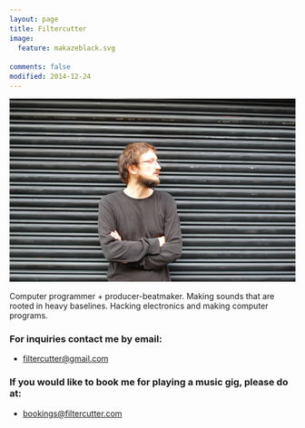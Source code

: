 ```yaml
---
layout: page
title: Filtercutter
image:
  feature: makazeblack.svg
  
comments: false
modified: 2014-12-24
---
```


<img src="/images/filtercutter.JPG">

Computer programmer + producer-beatmaker. Making sounds that are rooted in heavy baselines. Hacking electronics and making computer programs.

### For inquiries contact me by email:

* <a href="mailto:filtercutter@gmail.com">filtercutter@gmail.com</a> 


### If you would like to book me for playing a music gig, please do at:

* <a href="mailto:bookings@filtercutter.com">bookings@filtercutter.com</a> 
